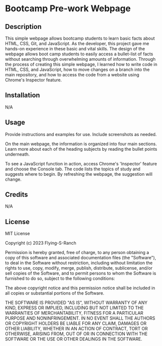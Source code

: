 # Bootcamp Pre-work Webpage

## Description

This simple webpage allows bootcamp students to learn basic facts about HTML, CSS, Git, and JavaScript. As the developer, this project gave me hands-on experience in these basic and vital skills. The design of the webpage allows boot camp students to easily access a bullet-list of facts without searching through overwhelming amounts of information. Through the process of creating this simple webpage, I learned how to write code in HTML, CSS, and JavaScript, how to move changes on a branch into the main repository, and how to access the code from a website using Chrome's Inspector feature.


## Installation

N/A

## Usage

Provide instructions and examples for use. Include screenshots as needed.

On the main webpage, the information is organized into four main sections. Learn more about each of the heading subjects by reading the bullet points underneath.

To see a JavaScript function in action, access Chrome's 'Inspector' feature and choose the Console tab. The code lists the topics of study and suggests where to begin. By refreshing the webpage, the suggestion will change.

## Credits

N/A

## License

MIT License

Copyright (c) 2023 Flying-S-Ranch

Permission is hereby granted, free of charge, to any person obtaining a copy
of this software and associated documentation files (the "Software"), to deal
in the Software without restriction, including without limitation the rights
to use, copy, modify, merge, publish, distribute, sublicense, and/or sell
copies of the Software, and to permit persons to whom the Software is
furnished to do so, subject to the following conditions:

The above copyright notice and this permission notice shall be included in all
copies or substantial portions of the Software.

THE SOFTWARE IS PROVIDED "AS IS", WITHOUT WARRANTY OF ANY KIND, EXPRESS OR
IMPLIED, INCLUDING BUT NOT LIMITED TO THE WARRANTIES OF MERCHANTABILITY,
FITNESS FOR A PARTICULAR PURPOSE AND NONINFRINGEMENT. IN NO EVENT SHALL THE
AUTHORS OR COPYRIGHT HOLDERS BE LIABLE FOR ANY CLAIM, DAMAGES OR OTHER
LIABILITY, WHETHER IN AN ACTION OF CONTRACT, TORT OR OTHERWISE, ARISING FROM,
OUT OF OR IN CONNECTION WITH THE SOFTWARE OR THE USE OR OTHER DEALINGS IN THE
SOFTWARE.